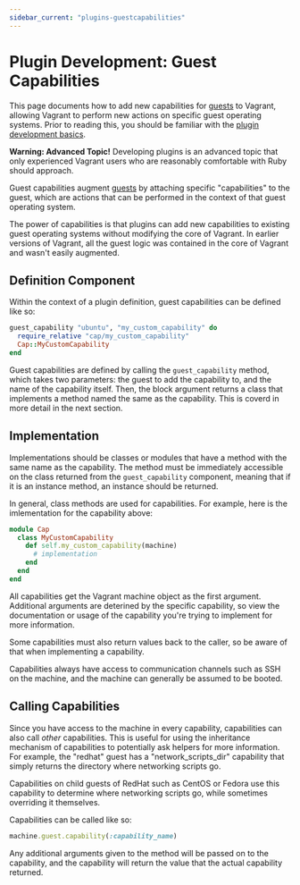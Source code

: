 ```yaml
---
sidebar_current: "plugins-guestcapabilities"
---
```


# Plugin Development: Guest Capabilities

This page documents how to add new capabilities for [guests](/v2/plugins/guests.html)
to Vagrant, allowing Vagrant to perform new actions on specific guest
operating systems.
Prior to reading this, you should be familiar
with the [plugin development basics](/v2/plugins/development-basics.html).

<div class="alert alert-warn">
	<p>
		<strong>Warning: Advanced Topic!</strong> Developing plugins is an
		advanced topic that only experienced Vagrant users who are reasonably
		comfortable with Ruby should approach.
	</p>
</div>

Guest capabilities augment [guests](/v2/plugins/guests.html) by attaching
specific "capabilities" to the guest, which are actions that can be performed
in the context of that guest operating system.

The power of capabilities is that plugins can add new capabilities to
existing guest operating systems without modifying the core of Vagrant.
In earlier versions of Vagrant, all the guest logic was contained in the
core of Vagrant and wasn't easily augmented.

## Definition Component

Within the context of a plugin definition, guest capabilities can be
defined like so:

```ruby
guest_capability "ubuntu", "my_custom_capability" do
  require_relative "cap/my_custom_capability"
  Cap::MyCustomCapability
end
```

Guest capabilities are defined by calling the `guest_capability` method,
which takes two parameters: the guest to add the capability to, and the
name of the capability itself. Then, the block argument returns a class
that implements a method named the same as the capability. This is
coverd in more detail in the next section.

## Implementation

Implementations should be classes or modules that have a method with
the same name as the capability. The method must be immediately accessible
on the class returned from the `guest_capability` component, meaning that
if it is an instance method, an instance should be returned.

In general, class methods are used for capabilities. For example, here
is the imlementation for the capability above:

```ruby
module Cap
  class MyCustomCapability
    def self.my_custom_capability(machine)
      # implementation
    end
  end
end
```

All capabilities get the Vagrant machine object as the first argument.
Additional arguments are deterined by the specific capability, so view the
documentation or usage of the capability you're trying to implement for more
information.

Some capabilities must also return values back to the caller, so be aware
of that when implementing a capability.

Capabilities always have access to communication channels such as SSH
on the machine, and the machine can generally be assumed to be booted.

## Calling Capabilities

Since you have access to the machine in every capability, capabilities can
also call _other_ capabilities. This is useful for using the inheritance
mechanism of capabilities to potentially ask helpers for more information.
For example, the "redhat" guest has a "network\_scripts\_dir" capability that
simply returns the directory where networking scripts go.

Capabilities on child guests of RedHat such as CentOS or Fedora use this
capability to determine where networking scripts go, while sometimes overriding
it themselves.

Capabilities can be called like so:

```ruby
machine.guest.capability(:capability_name)
```

Any additional arguments given to the method will be passed on to the
capability, and the capability will return the value that the actual
capability returned.
